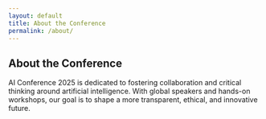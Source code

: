 ```yaml
---
layout: default
title: About the Conference
permalink: /about/
---
```


## About the Conference

AI Conference 2025 is dedicated to fostering collaboration and critical thinking around artificial intelligence. With global speakers and hands-on workshops, our goal is to shape a more transparent, ethical, and innovative future.
